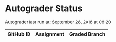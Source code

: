# Autograder Status
Autograder last run at: September 28, 2018 at 06:20

| GitHub ID | Assignment | Graded Branch |
|-----------|------------|---------------|
